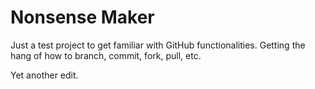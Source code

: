 # Nonsense Maker
Just a test project to get familiar with GitHub functionalities. Getting the hang of how to branch, commit, fork, pull, etc.

Yet another edit.
